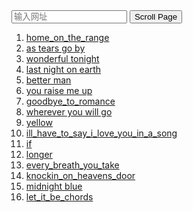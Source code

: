 <input type="text" placeholder="输入网址" id="urlInput">
<button onclick="location = 'page.html?p=' + document.querySelector('#urlInput').value">Scroll Page</button>

1.  [home_on_the_range](page.html?p=https://tabs.ultimate-guitar.com/tab/misc_traditional/home_on_the_range_chords_1726287)
2.  [as tears go by](page.html?p=https://tabs.ultimate-guitar.com/tab/the_rolling_stones/as_tears_go_by_chords_346586)
3.  [wonderful tonight](page.html?p=https://tabs.ultimate-guitar.com/tab/eric_clapton/wonderful_tonight_tabs_664886)
4.  [last night on earth](page.html?p=https://tabs.ultimate-guitar.com/tab/green_day/last_night_on_earth_chords_824961)
5.  [better man](page.html?p=https://tabs.ultimate-guitar.com/tab/robbie_williams/better_man_chords_2510358)
6.  [you raise me up](page.html?p=https://tabs.ultimate-guitar.com/tab/josh_groban/you_raise_me_up_tabs_685047)
7.  [goodbye_to_romance](page.html?p=https://tabs.ultimate-guitar.com/tab/ozzy_osbourne/goodbye_to_romance_chords_1130955)
8.  [wherever you will go](page.html?p=https://tabs.ultimate-guitar.com/tab/the_calling/wherever_you_will_go_chords_37465)
9.  [yellow](page.html?p=https://tabs.ultimate-guitar.com/tab/coldplay/yellow_chords_540497)
10. [ill_have_to_say_i_love_you_in_a_song](page.html?p=https://tabs.ultimate-guitar.com/tab/jim_croce/ill_have_to_say_i_love_you_in_a_song_chords_1047560)
11. [if](page.html?p=https://tabs.ultimate-guitar.com/tab/bread/if_chords_172964)
12. [longer](page.html?p=https://tabs.ultimate-guitar.com/tab/dan_fogelberg/longer_chords_1049249)
13. [every_breath_you_take](page.html?p=https://tabs.ultimate-guitar.com/tab/the_police/every_breath_you_take_tabs_802919)
14. [knockin_on_heavens_door](page.html?p=https://tabs.ultimate-guitar.com/tab/bob_dylan/knockin_on_heavens_door_chords_66559)
15. [midnight blue](page.html?p=http://www.guitarparty.com/en/song/midnight-blue/)
16. [let_it_be_chords](https://tabs.ultimate-guitar.com/tab/the_beatles/let_it_be_chords_844608)

